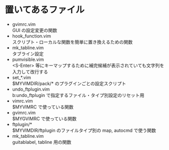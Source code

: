 # 置いてあるファイル

* gvimrc.vim  
  GUI の設定変更の関数
* hook\_function.vim  
  スクリプト・ローカルな関数を簡単に置き換えるための関数
* mk\_tabline.vim  
  タブライン設定
* pumvisible.vim  
  \<S-Enter\> 等にキーマップするために補完候補が表示されていても文字列を入力して改行する
* set\_\*.vim  
  $MYVIMDIR/pack/\* のプラグインごとの設定スクリプト
* undo\_ftplugin.vim  
  b:undo\_ftplugin で指定するファイル・タイプ別設定のリセット用
* vimrc.vim  
  $MYVIMRC で使っている関数
* gvimrc.vim  
  $MYGVIMRC で使っている関数
* ftplugin/*  
  $MYVIMDIR/ftplugin のファイルタイプ別の map, autocmd で使う関数
* mk\_tabline.vim  
  guitablabel, tabline 用の関数
